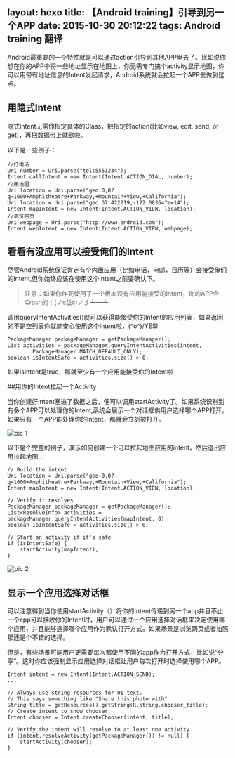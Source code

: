 layout: hexo
title: 【Android training】引导到另一个APP
date: 2015-10-30 20:12:22
tags: Android training 翻译
---

Android最重要的一个特性就是可以通过action引导到其他APP里去了。比如说你想在你的APP中将一些地址显示在地图上，你无需专门搞个activity显示地图，你可以用带有地址信息的Intent发起请求，Android系统就会拉起一个APP去做到这点。

## 用隐式Intent
隐式Intent无需你指定具体的Class，把指定的action(比如view, edit, send, or get)，再把数据带上就欧啦。

以下是一些例子：
```
//打电话
Uri number = Uri.parse("tel:5551234");
Intent callIntent = new Intent(Intent.ACTION_DIAL, number);
//用地图
Uri location = Uri.parse("geo:0,0?q=1600+Amphitheatre+Parkway,+Mountain+View,+California");
Uri location = Uri.parse("geo:37.422219,-122.08364?z=14"); 
Intent mapIntent = new Intent(Intent.ACTION_VIEW, location);
//浏览网页
Uri webpage = Uri.parse("http://www.android.com");
Intent webIntent = new Intent(Intent.ACTION_VIEW, webpage);
```

## 看看有没应用可以接受俺们的Intent

尽管Android系统保证肯定有个内置应用（比如电话，电邮，日历等）会接受俺们的Intent,但你始终应该在使用这个Intent之前要确认下。

>注意：如果你作死使用了一个根本没有应用能接受的Intent，你的APP会Crash的！(ノಠ益ಠ)ノ彡┻━┻

调用queryIntentActivities()就可以获得能接受你的Intent的应用列表，如果返回的不是空列表你就能安心使用这个Intent啦，\(^o^)/YES!
```
PackageManager packageManager = getPackageManager();
List activities = packageManager.queryIntentActivities(intent,
        PackageManager.MATCH_DEFAULT_ONLY);
boolean isIntentSafe = activities.size() > 0;
```
如果isIntent是true，那就至少有一个应用能接受你的Intent啦

##用你的Intent拉起一个Activity

当你创建好Intent塞进了数据之后，便可以调用startActivity了。如果系统识别到有多个APP可以处理你的Intent,系统会展示一个对话框供用户选择哪个APP打开，如果只有一个APP能处理你的Intent，那就会立刻被打开。

![pic 1](http://developer.android.com/images/training/basics/intents-choice.png "pic1:供你选择拉起的APP对话框长这样~")

以下是个完整的例子，演示如何创建一个可以拉起地图应用的intent，然后退出应用拉起地图：

```
// Build the intent
Uri location = Uri.parse("geo:0,0?q=1600+Amphitheatre+Parkway,+Mountain+View,+California");
Intent mapIntent = new Intent(Intent.ACTION_VIEW, location);

// Verify it resolves
PackageManager packageManager = getPackageManager();
List<ResolveInfo> activities = packageManager.queryIntentActivities(mapIntent, 0);
boolean isIntentSafe = activities.size() > 0;

// Start an activity if it's safe
if (isIntentSafe) {
    startActivity(mapIntent);
}
```
![pic 2](http://developer.android.com/images/training/basics/intent-chooser.png)

## 显示一个应用选择对话框

可以注意得到当你使用startActivity（）将你的Intent传递到另一个app并且不止一个app可以接收你的Intent时，用户可以通过一个应用选择对话框来决定使用哪个应用，并且能够选择哪个应用作为默认打开方式。如果场景是浏览网页或者拍照那还是个不错的选择。

但是，有些场景可能用户更需要每次都使用不同的app作为打开方式，比如说“分享”。这时你应该强制显示应用选择对话框让用户每次打开时选择使用哪个APP。




```
Intent intent = new Intent(Intent.ACTION_SEND);
...

// Always use string resources for UI text.
// This says something like "Share this photo with"
String title = getResources().getString(R.string.chooser_title);
// Create intent to show chooser
Intent chooser = Intent.createChooser(intent, title);

// Verify the intent will resolve to at least one activity
if (intent.resolveActivity(getPackageManager()) != null) {
    startActivity(chooser);
}
```




 
 





